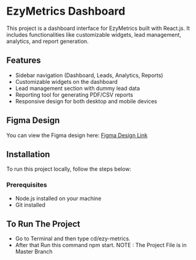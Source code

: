 # EzyMetrics Dashboard

This project is a dashboard interface for EzyMetrics built with React.js. It includes functionalities like customizable widgets, lead management, analytics, and report generation.

## Features

- Sidebar navigation (Dashboard, Leads, Analytics, Reports)
- Customizable widgets on the dashboard
- Lead management section with dummy lead data
- Reporting tool for generating PDF/CSV reports
- Responsive design for both desktop and mobile devices

## Figma Design

You can view the Figma design here: [Figma Design Link](https://www.figma.com/design/FKE5I3gqLNwbI7mryN6PXe/DashboardUI%2B?node-id=0-1&t=NhqnRsIi0I4KSxRS-1)

## Installation

To run this project locally, follow the steps below:

### Prerequisites

- Node.js installed on your machine
- Git installed
## To Run The Project 
- Go to Terminal and then type cd/ezy-metrics.
-  After that Run this command npm start.
NOTE : The Project File is in Master Branch
